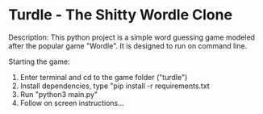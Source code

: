 # Turdle - The Shitty Wordle Clone

Description: This python project is a simple word guessing game modeled after the popular game "Wordle". It is designed to run on command line.

Starting the game:

1. Enter terminal and cd to the game folder ("turdle")
2. Install dependencies, type "pip install -r requirements.txt
2. Run "python3 main.py"
3. Follow on screen instructions...




